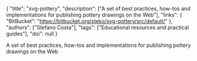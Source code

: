 {
  "title": "svg-pottery",
  "description": ["A set of best practices, how-tos and implementations for publishing pottery drawings on the Web"],
  "links": {
    "BitBucket": "https://bitbucket.org/steko/svg-pottery/src/default/"
  },
  "authors": ["Stefano Costa"],
  "tags": ["Educational resources and practical guides"],
  "doi": null
}

<!-- Generated by csv2md.R – do not edit by hand -->

A set of best practices, how-tos and implementations for publishing pottery drawings on the Web